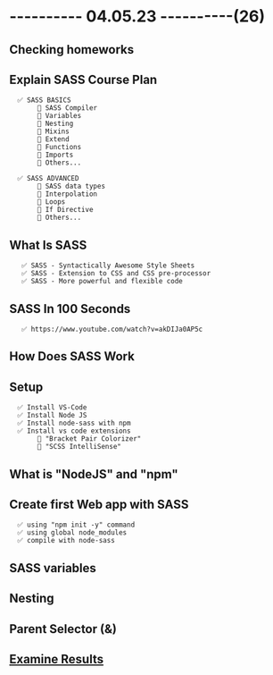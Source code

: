 # ---------- 04.05.23 ----------(26)

## Checking homeworks

## Explain SASS Course Plan

      ✅ SASS BASICS
           🎁 SASS Compiler
           🎁 Variables
           🎁 Nesting
           🎁 Mixins
           🎁 Extend
           🎁 Functions
           🎁 Imports
           🎁 Others...

      ✅ SASS ADVANCED
           🎁 SASS data types
           🎁 Interpolation
           🎁 Loops
           🎁 If Directive
           🎁 Others...

## What Is SASS

       ✅ SASS - Syntactically Awesome Style Sheets
       ✅ SASS - Extension to CSS and CSS pre-processor
       ✅ SASS - More powerful and flexible code

## SASS In 100 Seconds

       ✅ https://www.youtube.com/watch?v=akDIJa0AP5c

## How Does SASS Work

## Setup

      ✅ Install VS-Code
      ✅ Install Node JS
      ✅ Install node-sass with npm
      ✅ Install vs code extensions
           🎁 "Bracket Pair Colorizer"
           🎁 "SCSS IntelliSense"

## What is "NodeJS" and "npm"

## Create first Web app with SASS

      ✅ using "npm init -y" command
      ✅ using global node_modules
      ✅ compile with node-sass

## SASS variables

## Nesting

## Parent Selector (&)

## [Examine Results](https://bit.ly/41TaHIv)
